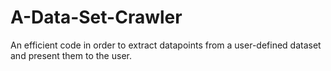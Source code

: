 # A-Data-Set-Crawler
An efficient code in order to extract datapoints from a user-defined dataset and present them to the user. 
